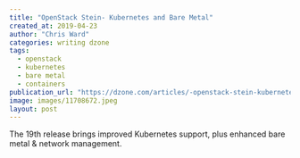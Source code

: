 ```yaml
---
title: "OpenStack Stein- Kubernetes and Bare Metal"
created_at: 2019-04-23
author: "Chris Ward"
categories: writing dzone
tags: 
  - openstack
  - kubernetes
  - bare metal
  - containers
publication_url: "https://dzone.com/articles/-openstack-stein-kubernetes-and-bare-metal"
image: images/11708672.jpeg
layout: post
---
```

The 19th release brings improved Kubernetes support, plus enhanced bare metal & network management.

